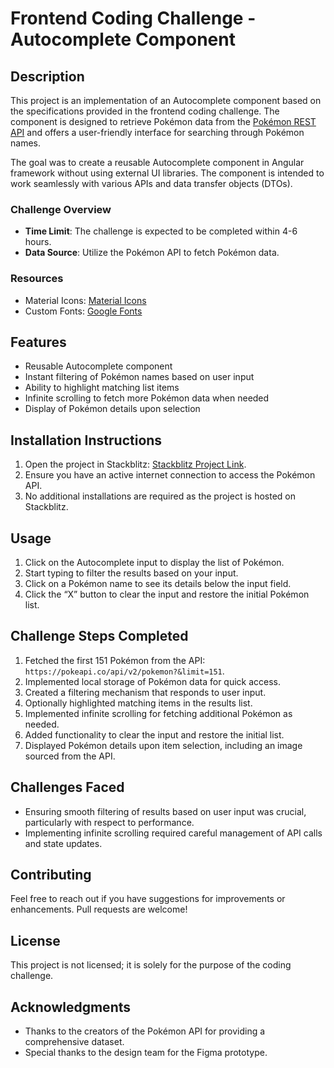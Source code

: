 # Frontend Coding Challenge - Autocomplete Component

## Description
This project is an implementation of an Autocomplete component based on the specifications provided in the frontend coding challenge. The component is designed to retrieve Pokémon data from the [Pokémon REST API](https://pokeapi.co/docs/v2) and offers a user-friendly interface for searching through Pokémon names.

The goal was to create a reusable Autocomplete component in Angular framework without using external UI libraries. The component is intended to work seamlessly with various APIs and data transfer objects (DTOs).

### Challenge Overview
- **Time Limit**: The challenge is expected to be completed within 4-6 hours.
- **Data Source**: Utilize the Pokémon API to fetch Pokémon data.

### Resources
- Material Icons: [Material Icons](https://fonts.google.com/icons)
- Custom Fonts: [Google Fonts](https://fonts.google.com/)

## Features
- Reusable Autocomplete component
- Instant filtering of Pokémon names based on user input
- Ability to highlight matching list items 
- Infinite scrolling to fetch more Pokémon data when needed
- Display of Pokémon details upon selection

## Installation Instructions
1. Open the project in Stackblitz: [Stackblitz Project Link](https://stackblitz.com/~/github.com/dawsir/stackblitz-starters-ngpfmz).
2. Ensure you have an active internet connection to access the Pokémon API.
3. No additional installations are required as the project is hosted on Stackblitz.

## Usage
1. Click on the Autocomplete input to display the list of Pokémon.
2. Start typing to filter the results based on your input.
3. Click on a Pokémon name to see its details below the input field.
4. Click the “X” button to clear the input and restore the initial Pokémon list.

## Challenge Steps Completed
1. Fetched the first 151 Pokémon from the API: `https://pokeapi.co/api/v2/pokemon?&limit=151`.
2. Implemented local storage of Pokémon data for quick access.
3. Created a filtering mechanism that responds to user input.
4. Optionally highlighted matching items in the results list.
5. Implemented infinite scrolling for fetching additional Pokémon as needed.
6. Added functionality to clear the input and restore the initial list.
7. Displayed Pokémon details upon item selection, including an image sourced from the API.

## Challenges Faced
- Ensuring smooth filtering of results based on user input was crucial, particularly with respect to performance.
- Implementing infinite scrolling required careful management of API calls and state updates.

## Contributing
Feel free to reach out if you have suggestions for improvements or enhancements. Pull requests are welcome!

## License
This project is not licensed; it is solely for the purpose of the coding challenge.

## Acknowledgments
- Thanks to the creators of the Pokémon API for providing a comprehensive dataset.
- Special thanks to the design team for the Figma prototype.
